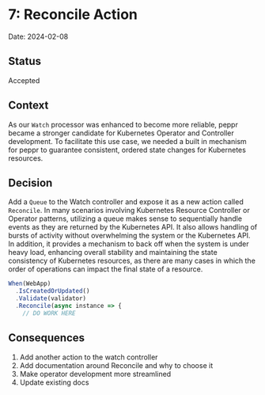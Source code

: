 # 7: Reconcile Action

Date: 2024-02-08

## Status

Accepted

## Context

As our `Watch` processor was enhanced to become more reliable, peppr became a stronger candidate for Kubernetes Operator and Controller development.  To facilitate this use case, we needed a built in mechanism for peppr to guarantee consistent, ordered state changes for Kubernetes resources. 


## Decision

Add a `Queue` to the Watch controller and expose it as a new action called `Reconcile`. In many scenarios involving Kubernetes Resource Controller or Operator patterns, utilizing a queue makes sense to sequentially handle events as they are returned by the Kubernetes API.  It also allows handling of bursts of activity without overwhelming the system or the Kubernetes API. In addition, it provides a mechanism to back off when the system is under heavy load, enhancing overall stability and maintaining the state consistency of Kubernetes resources, as there are many cases in which the order of operations can impact the final state of a resource.

```typescript
When(WebApp)
  .IsCreatedOrUpdated()
  .Validate(validator)
  .Reconcile(async instance => {
    // DO WORK HERE
```


## Consequences

1. Add another action to the watch controller 
2. Add documentation around Reconcile and why to choose it
3. Make operator development more streamlined
4. Update existing docs

